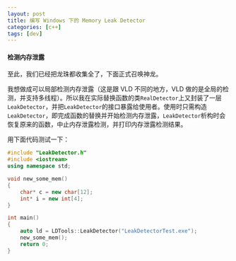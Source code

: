 ```yaml
---
layout: post
title: 编写 Windows 下的 Memory Leak Detector
categories: [c++]
tags: [dev]
---
```


#### 检测内存泄露

至此，我们已经把龙珠都收集全了，下面正式召唤神龙。

我想做成可以局部检测内存泄露（这是跟 VLD 不同的地方，VLD 做的是全局的检测，并支持多线程）。所以我在实际替换函数的类`RealDetector`上又封装了一层`LeakDetector`，并把`LeakDetector`的接口暴露给使用者。使用时只需构造`LeakDetector`，即完成函数的替换并开始检测内存泄露，`LeakDetector`析构时会恢复原来的函数，中止内存泄露检测，并打印内存泄露检测结果。

用下面代码测试一下：

```cpp
#include "LeakDetector.h"
#include <iostream>
using namespace std;

void new_some_mem()
{
	char* c = new char[12];
	int* i = new int[4];
}

int main()
{
	auto ld = LDTools::LeakDetector("LeakDetectorTest.exe");
	new_some_mem();
    return 0;
}

```
